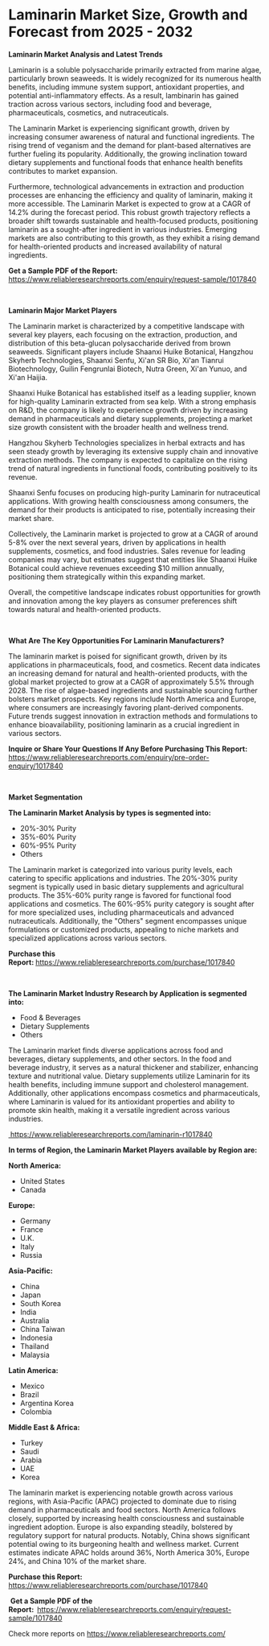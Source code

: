 <p><h1>Laminarin Market Size, Growth and Forecast from 2025 - 2032</h1></p><p><strong>Laminarin Market Analysis and Latest Trends</strong></p>
<p><p>Laminarin is a soluble polysaccharide primarily extracted from marine algae, particularly brown seaweeds. It is widely recognized for its numerous health benefits, including immune system support, antioxidant properties, and potential anti-inflammatory effects. As a result, lambinarin has gained traction across various sectors, including food and beverage, pharmaceuticals, cosmetics, and nutraceuticals.</p><p>The Laminarin Market is experiencing significant growth, driven by increasing consumer awareness of natural and functional ingredients. The rising trend of veganism and the demand for plant-based alternatives are further fueling its popularity. Additionally, the growing inclination toward dietary supplements and functional foods that enhance health benefits contributes to market expansion. </p><p>Furthermore, technological advancements in extraction and production processes are enhancing the efficiency and quality of laminarin, making it more accessible. The Laminarin Market is expected to grow at a CAGR of 14.2% during the forecast period. This robust growth trajectory reflects a broader shift towards sustainable and health-focused products, positioning laminarin as a sought-after ingredient in various industries. Emerging markets are also contributing to this growth, as they exhibit a rising demand for health-oriented products and increased availability of natural ingredients.</p></p>
<p><strong>Get a Sample PDF of the Report:&nbsp;</strong> <a href="https://www.reliableresearchreports.com/enquiry/request-sample/1017840?utm_campaign=2263&utm_medium=2&utm_source=Github&utm_content=ia&utm_term=14022025&utm_id=laminarin">https://www.reliableresearchreports.com/enquiry/request-sample/1017840</a></p>
<p>&nbsp;</p>
<p><strong>Laminarin Major Market Players</strong></p>
<p><p>The Laminarin market is characterized by a competitive landscape with several key players, each focusing on the extraction, production, and distribution of this beta-glucan polysaccharide derived from brown seaweeds. Significant players include Shaanxi Huike Botanical, Hangzhou Skyherb Technologies, Shaanxi Senfu, Xi'an SR Bio, Xi'an Tianrui Biotechnology, Guilin Fengrunlai Biotech, Nutra Green, Xi'an Yunuo, and Xi'an Haijia.</p><p>Shaanxi Huike Botanical has established itself as a leading supplier, known for high-quality Laminarin extracted from sea kelp. With a strong emphasis on R&D, the company is likely to experience growth driven by increasing demand in pharmaceuticals and dietary supplements, projecting a market size growth consistent with the broader health and wellness trend.</p><p>Hangzhou Skyherb Technologies specializes in herbal extracts and has seen steady growth by leveraging its extensive supply chain and innovative extraction methods. The company is expected to capitalize on the rising trend of natural ingredients in functional foods, contributing positively to its revenue.</p><p>Shaanxi Senfu focuses on producing high-purity Laminarin for nutraceutical applications. With growing health consciousness among consumers, the demand for their products is anticipated to rise, potentially increasing their market share.</p><p>Collectively, the Laminarin market is projected to grow at a CAGR of around 5-8% over the next several years, driven by applications in health supplements, cosmetics, and food industries. Sales revenue for leading companies may vary, but estimates suggest that entities like Shaanxi Huike Botanical could achieve revenues exceeding $10 million annually, positioning them strategically within this expanding market.</p><p>Overall, the competitive landscape indicates robust opportunities for growth and innovation among the key players as consumer preferences shift towards natural and health-oriented products.</p></p>
<p>&nbsp;</p>
<p><strong>What Are The Key Opportunities For Laminarin Manufacturers?</strong></p>
<p><p>The laminarin market is poised for significant growth, driven by its applications in pharmaceuticals, food, and cosmetics. Recent data indicates an increasing demand for natural and health-oriented products, with the global market projected to grow at a CAGR of approximately 5.5% through 2028. The rise of algae-based ingredients and sustainable sourcing further bolsters market prospects. Key regions include North America and Europe, where consumers are increasingly favoring plant-derived components. Future trends suggest innovation in extraction methods and formulations to enhance bioavailability, positioning laminarin as a crucial ingredient in various sectors.</p></p>
<p><strong>Inquire or Share Your Questions If Any Before Purchasing This Report:</strong> <a href="https://www.reliableresearchreports.com/enquiry/pre-order-enquiry/1017840?utm_campaign=2263&utm_medium=2&utm_source=Github&utm_content=ia&utm_term=14022025&utm_id=laminarin">https://www.reliableresearchreports.com/enquiry/pre-order-enquiry/1017840</a></p>
<p>&nbsp;</p>
<p><strong>Market Segmentation</strong></p>
<p><strong>The Laminarin Market Analysis by types is segmented into:</strong></p>
<p><ul><li>20%-30% Purity</li><li>35%-60% Purity</li><li>60%-95% Purity</li><li>Others</li></ul></p>
<p><p>The Laminarin market is categorized into various purity levels, each catering to specific applications and industries. The 20%-30% purity segment is typically used in basic dietary supplements and agricultural products. The 35%-60% purity range is favored for functional food applications and cosmetics. The 60%-95% purity category is sought after for more specialized uses, including pharmaceuticals and advanced nutraceuticals. Additionally, the "Others" segment encompasses unique formulations or customized products, appealing to niche markets and specialized applications across various sectors.</p></p>
<p><strong>Purchase this Report:&nbsp;</strong><a href="https://www.reliableresearchreports.com/purchase/1017840?utm_campaign=2263&utm_medium=2&utm_source=Github&utm_content=ia&utm_term=14022025&utm_id=laminarin">https://www.reliableresearchreports.com/purchase/1017840</a></p>
<p>&nbsp;</p>
<p><strong>The Laminarin Market Industry Research by Application is segmented into:</strong></p>
<p><ul><li>Food & Beverages</li><li>Dietary Supplements</li><li>Others</li></ul></p>
<p><p>The Laminarin market finds diverse applications across food and beverages, dietary supplements, and other sectors. In the food and beverage industry, it serves as a natural thickener and stabilizer, enhancing texture and nutritional value. Dietary supplements utilize Laminarin for its health benefits, including immune support and cholesterol management. Additionally, other applications encompass cosmetics and pharmaceuticals, where Laminarin is valued for its antioxidant properties and ability to promote skin health, making it a versatile ingredient across various industries.</p></p>
<p><a href="https://www.reliableresearchreports.com/laminarin-r1017840?utm_campaign=2263&utm_medium=2&utm_source=Github&utm_content=ia&utm_term=14022025&utm_id=laminarin">&nbsp;https://www.reliableresearchreports.com/laminarin-r1017840</a></p>
<p><strong>In terms of Region, the Laminarin Market Players available by Region are:</strong></p>
<p>
    <p> <strong> North America: </strong>
        <ul>
            <li>United States</li>
            <li>Canada</li>
        </ul>
        </p> 
    <p> <strong> Europe: </strong>
        <ul>
            <li>Germany</li>
            <li>France</li>
            <li>U.K.</li>
            <li>Italy</li>
            <li>Russia</li>
        </ul>
        </p> 
    <p> <strong> Asia-Pacific: </strong>
        <ul>
            <li>China</li>
            <li>Japan</li>
            <li>South Korea</li>
            <li>India</li>
            <li>Australia</li>
            <li>China Taiwan</li>
            <li>Indonesia</li>
            <li>Thailand</li>
            <li>Malaysia</li>
        </ul>
        </p> 
    <p> <strong> Latin America: </strong>
        <ul>
            <li>Mexico</li>
            <li>Brazil</li>
            <li>Argentina Korea</li>
            <li>Colombia</li>
        </ul>
        </p> 
    <p> <strong> Middle East & Africa: </strong>
        <ul>
            <li>Turkey</li>
            <li>Saudi</li>
            <li>Arabia</li>
            <li>UAE</li>
            <li>Korea</li>
        </ul>
    </p>
    </p>
<p><p>The laminarin market is experiencing notable growth across various regions, with Asia-Pacific (APAC) projected to dominate due to rising demand in pharmaceuticals and food sectors. North America follows closely, supported by increasing health consciousness and sustainable ingredient adoption. Europe is also expanding steadily, bolstered by regulatory support for natural products. Notably, China shows significant potential owing to its burgeoning health and wellness market. Current estimates indicate APAC holds around 36%, North America 30%, Europe 24%, and China 10% of the market share.</p></p>
<p><strong>Purchase this Report: </strong><a href="https://www.reliableresearchreports.com/purchase/1017840?utm_campaign=2263&utm_medium=2&utm_source=Github&utm_content=ia&utm_term=14022025&utm_id=laminarin">https://www.reliableresearchreports.com/purchase/1017840</a></p>
<p>&nbsp;<strong>Get a Sample PDF of the Report:&nbsp;&nbsp;</strong><a href="https://www.reliableresearchreports.com/enquiry/request-sample/1017840?utm_campaign=2263&utm_medium=2&utm_source=Github&utm_content=ia&utm_term=14022025&utm_id=laminarin">https://www.reliableresearchreports.com/enquiry/request-sample/1017840</a></p>
<p><strong></strong></p>
<p>Check more reports on <a href="https://www.reliableresearchreports.com/?utm_campaign=2263&utm_medium=2&utm_source=Github&utm_content=ia&utm_term=14022025&utm_id=laminarin">https://www.reliableresearchreports.com/</a></p>